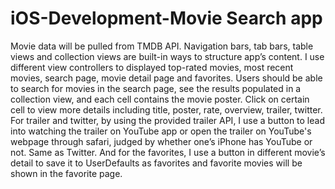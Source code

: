 # iOS-Development-Movie Search app
Movie data will be pulled from TMDB API. Navigation bars, tab bars, table views and collection views are built-in ways to structure app’s content. I use different view controllers to displayed top-rated movies, most recent movies, search page, movie detail page and favorites. Users should be able to search for movies in the search page, see the results populated in a collection view, and each cell contains the movie poster. Click on certain cell to view more details including title, poster, rate, overview, trailer, twitter. For trailer and twitter, by using the provided trailer API, I use a button to lead into watching the trailer on YouTube app or open the trailer on YouTube's webpage through safari, judged by whether one’s iPhone has YouTube or not. Same as Twitter. And for the favorites, I use a button in different movie’s detail to save it to UserDefaults as favorites and favorite movies will be shown in the favorite page.

